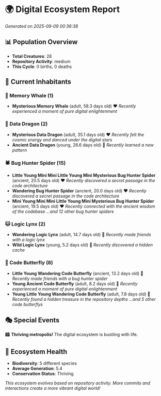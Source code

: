 # 🌍 Digital Ecosystem Report
*Generated on 2025-09-09 00:36:38*

## 📊 Population Overview
- **Total Creatures**: 28
- **Repository Activity**: medium
- **This Cycle**: 0 births, 0 deaths

## 👥 Current Inhabitants

### 🐋 Memory Whale (1)
- **Mysterious Memory Whale** (adult, 58.3 days old) ❤️
  *Recently experienced a moment of pure digital enlightenment*

### 🐉 Data Dragon (2)
- **Mysterious Data Dragon** (adult, 35.1 days old) ❤️
  *Recently felt the cosmic energy and danced under the digital stars*
- **Ancient Data Dragon** (young, 26.6 days old) 💚
  *Recently learned a new pattern*

### 🕷️ Bug Hunter Spider (15)
- **Little Young Mini Mini Little Young Mini Mysterious Bug Hunter Spider** (ancient, 20.5 days old) ❤️
  *Recently discovered a secret passage in the code architecture*
- **Wandering Bug Hunter Spider** (ancient, 20.0 days old) ❤️
  *Recently discovered a secret passage in the code architecture*
- **Mini Young Mini Mini Little Young Mini Mysterious Bug Hunter Spider** (ancient, 19.5 days old) ❤️
  *Recently connected with the ancient wisdom of the codebase*
  *...and 12 other bug hunter spiders*

### 🐱 Logic Lynx (2)
- **Wandering Logic Lynx** (adult, 14.7 days old) 💛
  *Recently made friends with a logic lynx*
- **Wild Logic Lynx** (young, 5.2 days old) 💚
  *Recently discovered a hidden cache*

### 🦋 Code Butterfly (8)
- **Little Young Wandering Code Butterfly** (ancient, 13.2 days old) 💛
  *Recently made friends with a bug hunter spider*
- **Young Ancient Code Butterfly** (adult, 8.2 days old) 💚
  *Recently experienced a moment of pure digital enlightenment*
- **Young Little Young Wandering Code Butterfly** (adult, 7.8 days old) 💛
  *Recently found a hidden treasure in the repository depths*
  *...and 5 other code butterflys*

## 🎭 Special Events

🏙️ **Thriving metropolis!** The digital ecosystem is bustling with life.

## 🔬 Ecosystem Health
- **Biodiversity**: 5 different species
- **Average Generation**: 5.4
- **Conservation Status**: Thriving

*This ecosystem evolves based on repository activity. More commits and interactions create a more vibrant digital world!*